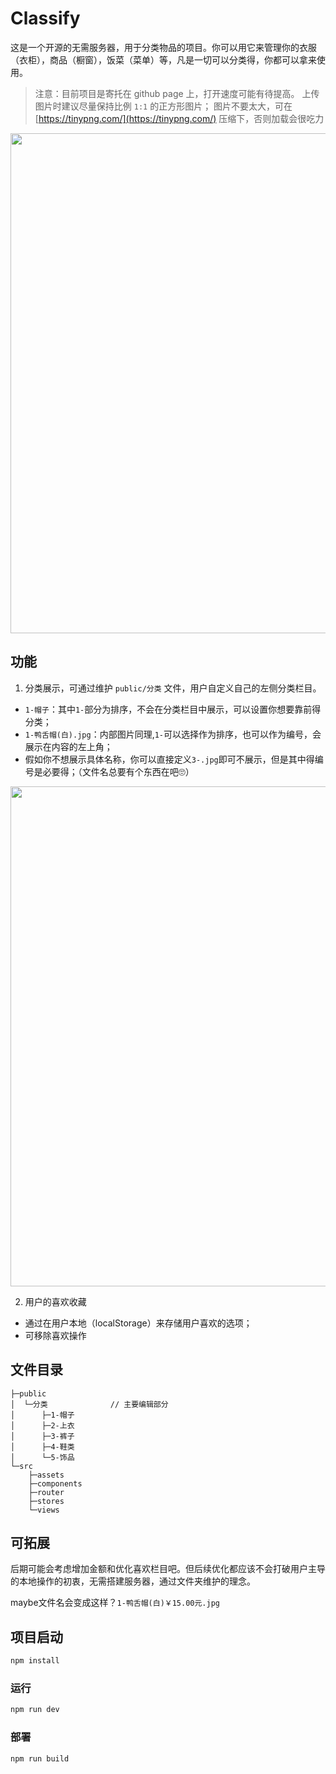 # Classify
这是一个开源的无需服务器，用于分类物品的项目。你可以用它来管理你的衣服（衣柜），商品（橱窗），饭菜（菜单）等，凡是一切可以分类得，你都可以拿来使用。

>注意：目前项目是寄托在 github page 上，打开速度可能有待提高。
>上传图片时建议尽量保持比例 `1:1` 的正方形图片；
>图片不要太大，可在 [https://tinypng.com/](https://tinypng.com/) 压缩下，否则加载会很吃力

<center><img src="https://sunwenxu1997.github.io/classfiy/images/classfiy_1.gif"  width="800"></center>

## 功能
1. 分类展示，可通过维护 `public/分类` 文件，用户自定义自己的左侧分类栏目。
* `1-帽子`：其中`1-`部分为排序，不会在分类栏目中展示，可以设置你想要靠前得分类；
* `1-鸭舌帽(白).jpg`：内部图片同理,`1-`可以选择作为排序，也可以作为编号，会展示在内容的左上角；
* 假如你不想展示具体名称，你可以直接定义`3-.jpg`即可不展示，但是其中得编号是必要得；（文件名总要有个东西在吧🙄）

<center><img src="https://sunwenxu1997.github.io/classfiy/images/classfiy_2.png"  width="800"></center>

2. 用户的喜欢收藏
* 通过在用户本地（localStorage）来存储用户喜欢的选项；
* 可移除喜欢操作

## 文件目录

```
├─public          
│  └─分类              // 主要编辑部分
│      ├─1-帽子
│      ├─2-上衣
│      ├─3-裤子
│      ├─4-鞋类
│      └─5-饰品
└─src
    ├─assets
    ├─components
    ├─router
    ├─stores
    └─views
```

## 可拓展
后期可能会考虑增加金额和优化喜欢栏目吧。但后续优化都应该不会打破用户主导的本地操作的初衷，无需搭建服务器，通过文件夹维护的理念。

maybe文件名会变成这样？`1-鸭舌帽(白)￥15.00元.jpg`

## 项目启动

```sh
npm install
```

### 运行

```sh
npm run dev
```

### 部署

```sh
npm run build
```
